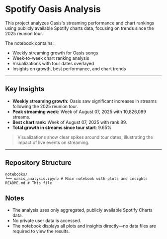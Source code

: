 # Spotify Oasis Analysis

This project analyzes Oasis's streaming performance and chart rankings using publicly available Spotify charts data, focusing on trends since the 2025 reunion tour.

The notebook contains:

- Weekly streaming growth for Oasis songs  
- Week-to-week chart ranking analysis  
- Visualizations with tour dates overlayed  
- Insights on growth, best performance, and chart trends  

---

## Key Insights

- **Weekly streaming growth:** Oasis saw significant increases in streams following the 2025 reunion tour.  
- **Peak streaming week:** Week of August 07, 2025 with 10,826,089 streams.
- **Best chart rank:** Week of August 07, 2025 with rank 89.
- **Total growth in streams since tour start**: 9.65%

> Visualizations show clear spikes around tour dates, illustrating the impact of live events on streaming.

---

## Repository Structure
```
notebooks/
└── oasis_analysis.ipynb # Main notebook with plots and insights
README.md # This file
```


## Notes

- The analysis uses only aggregated, publicly available Spotify Charts data.  
- No private user data is accessed.  
- The notebook displays all plots and insights directly—no data files are required to view the results.

